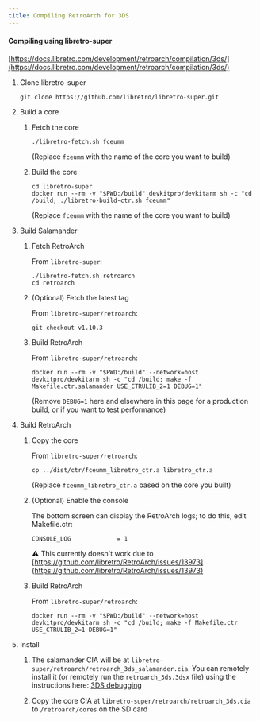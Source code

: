 ```yaml
---
title: Compiling RetroArch for 3DS
---
```


#### Compiling using libretro-super

[https://docs.libretro.com/development/retroarch/compilation/3ds/](https://docs.libretro.com/development/retroarch/compilation/3ds/)

1. Clone libretro-super

   ```
   git clone https://github.com/libretro/libretro-super.git
   ```

1. Build a core

   1. Fetch the core

      ```
      ./libretro-fetch.sh fceumm
      ```

      (Replace `fceumm` with the name of the core you want to build)

   1. Build the core

      ```
      cd libretro-super
      docker run --rm -v "$PWD:/build" devkitpro/devkitarm sh -c "cd /build; ./libretro-build-ctr.sh fceumm"
      ```

      (Replace `fceumm` with the name of the core you want to build)

1. Build Salamander

   1. Fetch RetroArch

      From `libretro-super`:

      ```
      ./libretro-fetch.sh retroarch
      cd retroarch
      ```

   1. (Optional) Fetch the latest tag

      From `libretro-super/retroarch`:

      ```
      git checkout v1.10.3
      ```

   1. Build RetroArch

      From `libretro-super/retroarch`:

      ```
      docker run --rm -v "$PWD:/build" --network=host devkitpro/devkitarm sh -c "cd /build; make -f Makefile.ctr.salamander USE_CTRULIB_2=1 DEBUG=1"
      ```

      (Remove `DEBUG=1` here and elsewhere in this page for a production build, or if you want to test performance)

1. Build RetroArch

   1. Copy the core

      From `libretro-super/retroarch`:

      ```
      cp ../dist/ctr/fceumm_libretro_ctr.a libretro_ctr.a
      ```

      (Replace `fceumm_libretro_ctr.a` based on the core you built)

   1. (Optional) Enable the console

      The bottom screen can display the RetroArch logs; to do this, edit Makefile.ctr:

      ```
      CONSOLE_LOG             = 1
      ```

      ⚠ This currently doesn't work due to [https://github.com/libretro/RetroArch/issues/13973](https://github.com/libretro/RetroArch/issues/13973)

   1. Build RetroArch

      From `libretro-super/retroarch`:

      ```
      docker run --rm -v "$PWD:/build" --network=host devkitpro/devkitarm sh -c "cd /build; make -f Makefile.ctr USE_CTRULIB_2=1 DEBUG=1"
      ```

1. Install

   1. The salamander CIA will be at `libretro-super/retroarch/retroarch_3ds_salamander.cia`. You can remotely install it (or remotely run the `retroarch_3ds.3dsx` file) using the instructions here: [3DS debugging](3ds-debugging)

   1. Copy the core CIA at `libretro-super/retroarch/retroarch_3ds.cia` to `/retroarch/cores` on the SD card

